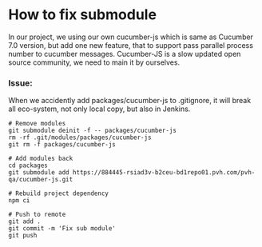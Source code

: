 # How to fix submodule

In our project, we using our own cucumber-js which is same as Cucumber 7.0 version, but add one new feature, that to support pass parallel process number to cucumber messages. Cucumber-JS is a slow updated open source community, we need to main it by ourselves. 

### Issue:
When we accidently add packages/cucumber-js to .gitignore, it will break all eco-system, not only local copy, but also in Jenkins.

```
# Remove modules
git submodule deinit -f -- packages/cucumber-js
rm -rf .git/modules/packages/cucumber-js
git rm -f packages/cucumber-js

# Add modules back
cd packages
git submodule add https://884445-rsiad3v-b2ceu-bd1repo01.pvh.com/pvh-qa/cucumber-js.git

# Rebuild project dependency
npm ci

# Push to remote
git add .
git commit -m 'Fix sub module'
git push
```

